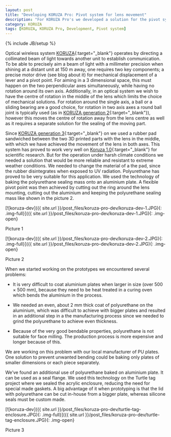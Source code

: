 ```yaml
---
layout: post
title: "Developing KORUZA Pro: Pivot system for lens movement"
description: "For KORUZA Pro's we developed a solution for the pivot system for lens movemen that is be more reliable and resistant to extreme weather conditions."
category: KORUZA
tags: [KORUZA, KORUZA Pro, Development, Pivot system]
---
```

{% include JB/setup %}

Optical wireless system [KORUZA](http://koruza.net/){:target="_blank"} operates by directing a collimated beam of light towards another unit to establish communication. To be able to precisely aim a beam of light with a millimeter precision when shining at a distant unit at 150 m away, one requires two key components; a precise motor drive (see blog about it) for mechanical displacement of a lever and a pivot point. For aiming in a 3 dimensional space, this must happen on the two perpendicular axes simultaneously, while having no rotation around its own axis. Additionally, in an optical system we wish to have the centre of rotation in the middle of the lens which limits the choice of mechanical solutions. For rotation around the single axis, a ball or a sliding bearing are a good choice, for rotation in two axis axes a round ball joint is typically used (as in [KORUZA generation 2](http://koruza.net/history/){:target="_blank"}), however this moves the centre of rotation away from the lens centre as well as it requires a separate solution for the sealing of the moving part.

Since [KORUZA generation 3](http://koruza.net/history/){:target="_blank"} on we used a rubber pad sandwiched between the two 3D printed parts with the lens in the middle, with which we have achieved the movement of the lens in both axes.  This system has proved to work very well on [Koruza 1.0](http://koruza.net/){:target="_blank"} for scientific research. But for the operation under harsh climate conditions we needed a solution that would be more reliable and resistant to extreme weather conditions. We needed to change the material of a the pad, since the rubber disintegrates when exposed to UV radiation. Polyurethane has proved to be very suitable for this application. We used the technology of baking the polyurethane sealing mass onto an aluminium plate. A flexible pivot point was then achieved by cutting out the ring around the lens mounting, cutting out the aluminium and keeping the polyurethane sealing mass like shown in the picture 2.

[![koruza-dev]({{ site.url }}/post_files/koruza-pro-dev/koruza-dev-1.JPG){: .img-full}]({{ site.url }}/post_files/koruza-pro-dev/koruza-dev-1.JPG){: .img-open}
<p class="quiet">Picture 1</p>
[![koruza-dev]({{ site.url }}/post_files/koruza-pro-dev/koruza-dev-2.JPG){: .img-full}]({{ site.url }}/post_files/koruza-pro-dev/koruza-dev-2.JPG){: .img-open}
<p class="quiet">Picture 2</p>


When we started working on the prototypes we encountered several problems:

- It is very difficult to coat aluminium plates when larger in size (over 500 × 500 mm), because they need to be heat treated in a curing oven which bends the aluminium in the process.

- We needed an even, about 2 mm thick coat of polyurethane on the aluminium, which was difficult to achieve with bigger plates and resulted in an additional step in a the manufacturing process since we needed to grind the polyurethane to achieve even thickness.

- Because of the very good bendable properties, polyurethane is not suitable for face milling. The production process is more expensive and longer because of this.

We are working on this problem with our local manufacturer of PU plates. One solution to prevent unwanted bending could be baking only plates of smaller dimensions or each piece separately.

We’ve found an additional use of polyurethane baked on aluminium plate. It can be used as a seal flange. We used this technology on the Turtle tag project where we sealed the acrylic enclosure, reducing the need for special made gaskets. A big advantage of it when prototyping is that the lid with polyurethane can be cut in-house from a bigger plate, whereas silicone seals must be custom made.

[![koruza-dev]({{ site.url }}/post_files/koruza-pro-dev/turtle-tag-enclosure.JPG){: .img-full}]({{ site.url }}/post_files/koruza-pro-dev/turtle-tag-enclosure.JPG){: .img-open}
<p class="quiet">Picture 3</p>













